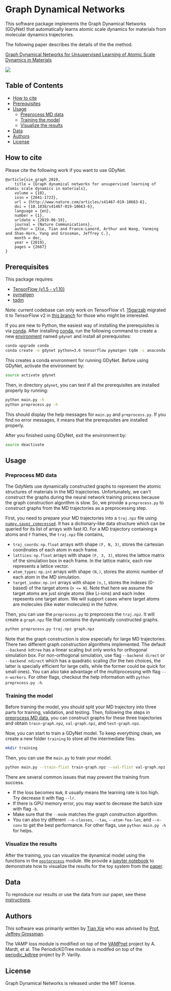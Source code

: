 # Graph Dynamical Networks

This software package implements the Graph Dynamical Networks (GDyNet) that automatically learns atomic scale dynamics for materials from molecular dynamics trajectories. 

The following paper describes the details of the the method.

[Graph Dynamical Networks for Unsupervised Learning of Atomic Scale Dynamics in Materials](https://doi.org/10.1038/s41467-019-10663-6)

![](images/illustrative.png)

## Table of Contents

- [How to cite](#how-to-cite)
- [Prerequisites](#prerequisites)
- [Usage](#usage)
  - [Preprocess MD data](#preprocess-md-data)
  - [Training the model](#training-the-model)
  - [Visualize the results](#visualize-the-results)
- [Data](#data)
- [Authors](#authors)
- [License](#license)

## How to cite

Please cite the following work if you want to use GDyNet.

```
@article{xie_graph_2019,
	title = {Graph dynamical networks for unsupervised learning of atomic scale dynamics in materials},
	volume = {10},
	issn = {2041-1723},
	url = {http://www.nature.com/articles/s41467-019-10663-6},
	doi = {10.1038/s41467-019-10663-6},
	language = {en},
	number = {1},
	urldate = {2019-06-19},
	journal = {Nature Communications},
	author = {Xie, Tian and France-Lanord, Arthur and Wang, Yanming and Shao-Horn, Yang and Grossman, Jeffrey C.},
	month = dec,
	year = {2019},
	pages = {2667}
}
```

##  Prerequisites

This package requires:

- [TensorFlow (v1.5 - v1.10)](https://www.tensorflow.org)
- [pymatgen](http://pymatgen.org)
- [tqdm](https://tqdm.github.io)

Note: current codebase can only work on TensorFlow v1. [15garzab](https://github.com/15garzab) migrated it to TensorFlow v2 in [this branch](https://github.com/15garzab/gdynet/tree/migrate) for those who might be interested.

If you are new to Python, the easiest way of installing the prerequisites is via [conda](https://conda.io/docs/index.html). After installing [conda](http://conda.pydata.org/), run the following command to create a new [environment](https://conda.io/docs/user-guide/tasks/manage-environments.html) named `gdynet` and install all prerequisites:

```bash
conda upgrade conda
conda create -n gdynet python=3.6 tensorflow pymatgen tqdm -c anaconda -c conda-forge
```

This creates a conda environment for running GDyNet. Before using GDyNet, activate the environment by:

```bash
source activate gdynet
```

Then, in directory `gdynet`, you can test if all the prerequisites are installed properly by running:

```bash
python main.py -h
python preprocess.py -h
```

This should display the help messages for `main.py` and `preprocess.py`. If you find no error messages, it means that the prerequisites are installed properly.

After you finished using GDyNet, exit the environment by:

```bash
source deactivate
```

## Usage

### Preprocess MD data

The GdyNets use dynamically constructed graphs to represent the atomic structures of materials in the MD trajectories. Unfortunately, we can't construct the graphs during the neural network training process because the graph construction algorithm is slow. So, we provide a `preprocess.py` to construct graphs from the MD trajectories as a preprocessing step.

First, you need to prepare your MD trajectories into a `traj.npz` file using [`numpy.savez_compressed`](https://docs.scipy.org/doc/numpy/reference/generated/numpy.savez_compressed.html#numpy.savez_compressed). It has a dictionary-like data structure which can be queried for its list of arrays with fast IO. For a MD trajectory containing `N` atoms and `F` frames, the `traj.npz` file contains,

- `traj_coords`: `np.float` arrays with shape `(F, N, 3)`, stores the cartesian coordinates of each atom in each frame.
- `lattices`: `np.float` arrays with shape `(F, 3, 3)`, stores the lattice matrix of the simulation box in each frame. In the lattice matrix, each row represents a lattice vector.
- `atom_types`: `np.int` arrays with shape `(N,)`, stores the atomic number of each atom in the MD simulation.
- `target_index`: `np.int` arrays with shape `(n,)`, stores the indexes (0-based) of the target atoms (`n <= N`). Note that here we assume the target atoms are just single atoms (like Li-ions) and each index repesents one target atom. We will support cases where target atoms are molecules (like water molecules) in the futhre.

Then, you can use the `preprocess.py` to preprocess the `traj.npz`. It will create a `graph.npz` file that contains the dynamically constructed graphs.

```bash
python preprocess.py traj.npz graph.npz
```

Note that the graph construction is slow especially for large MD trajectories. There two different graph construction algorithms implemented. The default `--backend kdtree` has a linear scaling but only works for orthogonal simulation box. For non-orthogonal simulation, use flag `--backend direct` or `--backend ndirect` which has a quadratic scaling (for the two choices, the latter is specially efficient for large cells, while the former could be quick for small ones). You can also take advantage of the multiprocessing with flag `--n-workers`. For other flags, checkout the help information with `python preprocess.py -h`.

### Training the model

Before training the model, you should split your MD trajectory into three parts for training, validation, and testing. Then, following the steps in [preprocess MD data](#preprocess-md-data), you can construct graphs for these three trajectories and obtain `train-graph.npz`, `val-graph.npz`, and `test-graph.npz`.

Now, you can start to train a GDyNet model. To keep everything clean, we create a new folder `training` to store all the intermediate files.

```bash
mkdir training
```

Then, you can use the `main.py` to train your model.

```bash
python main.py --train-flist train-graph.npz --val-flist val-graph.npz --test-flist test-graph.npz --job-dir training/
```

There are several common issues that may prevent the training from success.

- If the loss becomes `NaN`, it usually means the learning rate is too high. Try decrease it with flag `--lr`.
- If there is GPU memory error, you may want to decrease the batch size with flag `-b`.
- Make sure that the `--mode` matches the graph construction algorithm.
- You can also try different `--n-classes`, `--tau`, `--atom-fea-len`, and `--n-conv` to get the best performance. For other flags, use `python main.py -h` for helps.

### Visualize the results

After the training, you can visualize the dynamical model using the functions in the [`postprocess`](gdynet/postprocess.py) module. We provide a [jupyter notebook](notebooks/visualization.ipynb) to demonstrate how to visualize the results for the toy system from the [paper](https://arxiv.org/abs/1902.06836).

## Data

To reproduce our results or use the data from our paper, see these [instructions](data/).

## Authors

This software was primarily written by [Tian Xie](http://ww.txie.me) who was advised by [Prof. Jeffrey Grossman](https://dmse.mit.edu/faculty/profile/grossman).

The VAMP loss module is modified on top of the [VAMPnet](https://github.com/markovmodel/deeptime/tree/master/vampnet) project by A. Mardt, et al. The PeriodicKDTree module is modifed on top of the [periodic_kdtree](https://github.com/patvarilly/periodic_kdtree) project by P. Varilly. 

## License

Graph Dynamical Networks is released under the MIT license.
